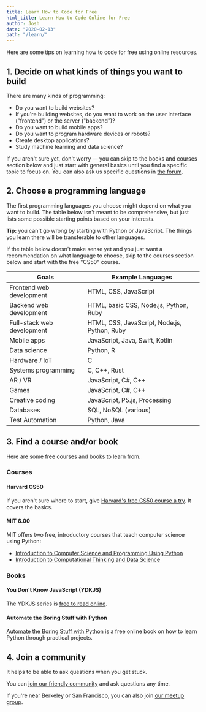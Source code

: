 ```yaml
---
title: Learn How to Code for Free
html_title: Learn How to Code Online for Free
author: Josh
date: "2020-02-13"
path: "/learn/"
---
```


Here are some tips on learning how to code for free using online resources.

<h2 class="title is-2">1. Decide on what kinds of things you want to build</h2>

There are many kinds of programming:

<ul>
<li>Do you want to build websites?</li>
<li>If you're building websites, do you want to work on the user interface ("frontend") or the server ("backend")?</li>
<li>Do you want to build mobile apps?</li>
<li>Do you want to program hardware devices or robots?</li>
<li>Create desktop applications?</li>
<li>Study machine learning and data science?</li>
</ul>

If you aren't sure yet, don't worry &mdash; you can skip to the books and courses section below and just start with general basics until you find a specific topic to focus on. You can also ask us specific questions in <a href="https://forum.codeselfstudy.com/">the forum</a>.

<h2 class="title is-2">2. Choose a programming language</h2>

The first programming languages you choose might depend on what you want to build. The table below isn't meant to be comprehensive, but just lists some possible starting points based on your interests.

<strong>Tip:</strong> you can't go wrong by starting
with Python or JavaScript. The things you learn there
will be transferable to other languages.

If the table below doesn't make sense yet and you just
want a recommendation on what language to choose, skip
to the courses section below and start with the free
"CS50" course.

<table class="table is-striped">
<thead>
<tr>
<th>Goals</th>
<th>Example Languages</th>
</tr>
</thead>
<tbody>
<tr>
<td>Frontend web development</td>
<td>HTML, CSS, JavaScript</td>
</tr>
<tr>
<td>Backend web development</td>
<td>HTML, basic CSS, Node.js, Python, Ruby</td>
</tr>
<tr>
<td>Full-stack web development</td>
<td>
HTML, CSS, JavaScript, Node.js, Python, Ruby
</td>
</tr>
<tr>
<td>Mobile apps</td>
<td>JavaScript, Java, Swift, Kotlin</td>
</tr>
<tr>
<td>Data science</td>
<td>Python, R</td>
</tr>
<tr>
<td>Hardware / IoT</td>
<td>C</td>
</tr>
<tr>
<td>Systems programming</td>
<td>C, C++, Rust</td>
</tr>
<tr>
<td>AR / VR</td>
<td>JavaScript, C#, C++</td>
</tr>
<tr>
<td>Games</td>
<td>JavaScript, C#, C++</td>
</tr>
<tr>
<td>Creative coding</td>
<td>JavaScript, P5.js, Processing</td>
</tr>
<tr>
<td>Databases</td>
<td>SQL, NoSQL (various)</td>
</tr>
<tr>
<td>Test Automation</td>
<td>Python, Java</td>
</tr>
</tbody>
</table>

<h2 class="title is-2">3. Find a course and/or book</h2>

Here are some free courses and books to learn from.

<h3 class="title is-3">Courses</h3>
<div class="box">
<h4 class="title is-4">Harvard CS50</h4>

If you aren't sure where to start, give <a href="https://online-learning.harvard.edu/course/cs50-introduction-computer-science">Harvard's free CS50 course a try</a>. It covers the basics.
</div>
<div class="box">
<h4 class="title is-4">MIT 6.00</h4>

MIT offers two free, introductory courses that teach computer science using Python:

<ul>
<li><a href="https://www.edx.org/course/introduction-to-computer-science-and-programming-using-python-2">Introduction to Computer Science and Programming Using Python</a></li>
<li><a href="https://www.edx.org/course/6-00-2x-introduction-to-computational-thinking-and-data-science-3">Introduction to Computational Thinking and Data Science</a></li>
</ul>
</div>

<h3 class="title is-3">Books</h3>
<div class="box">
<h4 class="title is-4">You Don't Know JavaScript (YDKJS)</h4>

The YDKJS series is <a href="https://github.com/getify/You-Dont-Know-JS#you-dont-know-js-book-series">free to read online</a>.

</div>
<div class="box">
<h4 class="title is-4">Automate the Boring Stuff with Python</h4>

<a href="https://automatetheboringstuff.com/2e/">Automate the Boring Stuff with Python</a> is a free online book on how to learn Python through practical projects.
</div>

<h2 class="title is-2">4. Join a community</h2>

It helps to be able to ask questions when you get stuck.

You can <a href="https://forum.codeselfstudy.com/">join our friendly community</a> and ask questions any time.

If you're near Berkeley or San Francisco, you can also
join <a href="/events/">our meetup group</a>.
